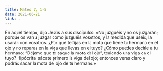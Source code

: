 ```yaml
---
title: Mateo 7, 1-5
date: 2021-06-21
link: .
---
```

En aquel tiempo, dijo Jesús a sus discípulos: «No juzguéis y no os juzgarán; porque os van a juzgar como juzguéis vosotros, y la medida que uséis, la usarán con vosotros. ¿Por qué te fijas en la mota que tiene tu hermano en el ojo y no reparas en la viga que llevas en el tuyo? ¿Cómo puedes decirle a tu hermano: “Déjame que te saque la mota del ojo”, teniendo una viga en el tuyo? Hipócrita; sácate primero la viga del ojo; entonces verás claro y podrás sacar la mota del ojo de tu hermano.»